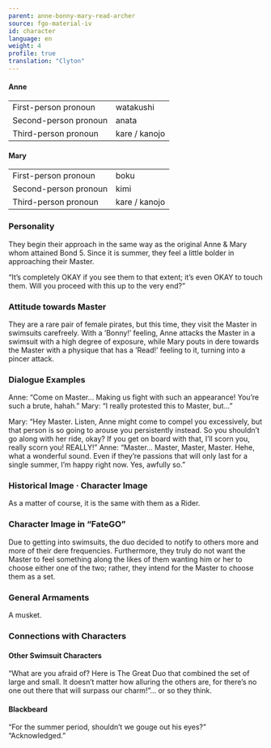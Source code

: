```yaml
---
parent: anne-bonny-mary-read-archer
source: fgo-material-iv
id: character
language: en
weight: 4
profile: true
translation: "Clyton"
---
```


#### Anne

<table>
  <tr><td>First-person pronoun</td><td>watakushi</td></tr>
  <tr><td>Second-person pronoun</td><td>anata</td></tr>
  <tr><td>Third-person pronoun</td><td>kare / kanojo</td></tr>
</table>

#### Mary

<table>
  <tr><td>First-person pronoun</td><td>boku</td></tr>
  <tr><td>Second-person pronoun</td><td>kimi</td></tr>
  <tr><td>Third-person pronoun</td><td>kare / kanojo</td></tr>
</table>

### Personality

They begin their approach in the same way as the original Anne & Mary whom attained Bond 5. Since it is summer, they feel a little bolder in approaching their Master.

“It’s completely OKAY if you see them to that extent; it’s even OKAY to touch them. Will you proceed with this up to the very end?”

### Attitude towards Master

They are a rare pair of female pirates, but this time, they visit the Master in swimsuits carefreely. With a ’Bonny!’ feeling, Anne attacks the Master in a swimsuit with a high degree of exposure, while Mary pouts in dere towards the Master with a physique that has a ’Read!’ feeling to it, turning into a pincer attack.

### Dialogue Examples

Anne: “Come on Master… Making us fight with such an appearance! You’re such a brute, hahah.”
Mary: “I really protested this to Master, but…”

Mary: “Hey Master. Listen, Anne might come to compel you excessively, but that person is so going to arouse you persistently instead. So you shouldn’t go along with her ride, okay? If you get on board with that, I’ll scorn you, really scorn you! REALLY!”
Anne: “Master… Master, Master, Master. Hehe, what a wonderful sound. Even if they’re passions that will only last for a single summer, I’m happy right now. Yes, awfully so.”

### Historical Image · Character Image

As a matter of course, it is the same with them as a Rider.

### Character Image in “FateGO”

Due to getting into swimsuits, the duo decided to notify to others more and more of their dere frequencies. Furthermore, they truly do not want the Master to feel something along the likes of them wanting him or her to choose either one of the two; rather, they intend for the Master to choose them as a set.

### General Armaments

A musket.

### Connections with Characters

#### Other Swimsuit Characters

“What are you afraid of? Here is The Great Duo that combined the set of large and small. It doesn’t matter how alluring the others are, for there’s no one out there that will surpass our charm!”… or so they think.

#### Blackbeard

“For the summer period, shouldn’t we gouge out his eyes?”
“Acknowledged.”
